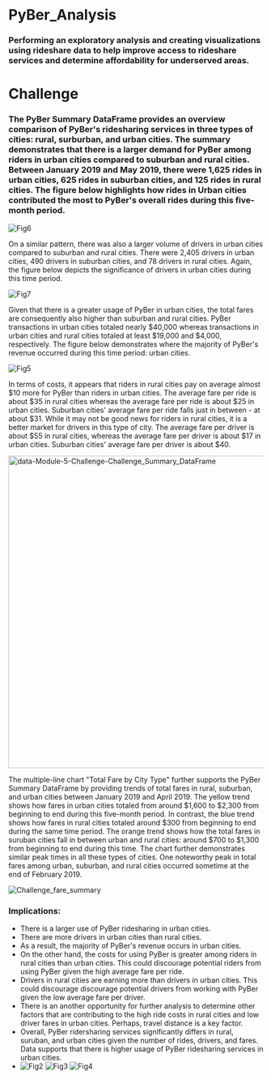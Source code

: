 # PyBer_Analysis
### Performing an exploratory analysis and creating visualizations using rideshare data to help improve access to rideshare services and determine affordability for underserved areas.
# Challenge
### The PyBer Summary DataFrame provides an overview comparison of PyBer's ridesharing services in three types of cities: rural, surburban, and urban cities. The summary demonstrates that there is a larger demand for PyBer among riders in urban cities compared to suburban and rural cities. Between January 2019 and May 2019, there were 1,625 rides in urban cities, 625 rides in suburban cities, and 125 rides in rural cities. The figure below highlights how rides in Urban cities contributed the most to PyBer's overall rides during this five-month period.
![Fig6](https://user-images.githubusercontent.com/99519095/164896788-90d8e07c-2efa-44d2-805c-e6e738c84635.png)

On a similar pattern, there was also a larger volume of drivers in urban cities compared to suburban and rural cities. There were 2,405 drivers in urban cities, 490 drivers in suburban cities, and 78 drivers in rural cities. Again, the figure below depicts the significance of drivers in urban cities during this time period.


![Fig7](https://user-images.githubusercontent.com/99519095/164902850-063b0535-4476-45bc-a69f-3785c31820c8.png)

Given that there is a greater usage of PyBer in urban cities, the total fares are consequently also higher than suburban and rural cities. PyBer transactions in urban cities totaled nearly $40,000 whereas transactions in urban cities and rural cities totaled at least $19,000 and $4,000, respectively. The figure below demonstrates where the majority of PyBer's revenue occurred during this time period: urban cities.

![Fig5](https://user-images.githubusercontent.com/99519095/164903364-e54d5001-8081-4a58-a736-52be810aa214.png)


In terms of costs, it appears that riders in rural cities pay on average almost $10 more for PyBer than riders in urban cities. The average fare per ride is about $35 in rural cities whereas the average fare per ride is about $25 in urban cities. Suburban cities' average fare per ride falls just in between - at about $31. While it may not be good news for riders in rural cities, it is a better market for drivers in this type of city. The average fare per driver is about $55 in rural cities, whereas the average fare per driver is about $17 in urban cities. Suburban cities' average fare per driver is about $40.

<img width="617" alt="data-Module-5-Challenge-Challenge_Summary_DataFrame" src="https://user-images.githubusercontent.com/99519095/164905672-5aae55a0-43ec-4431-92d0-a1cf7de57c47.png">


The multiple-line chart "Total Fare by City Type" further supports the PyBer Summary DataFrame by providing trends of total fares in rural, suburban, and urban cities between January 2019 and April 2019. The yellow trend shows how fares in urban cities totaled from around $1,600 to $2,300 from beginning to end during this five-month period. In contrast, the blue trend shows how fares in rural cities totaled around $300 from beginning to end during the same time period. The orange trend shows how the total fares in suruban cities fall in between urban and rural cities: around $700 to $1,300 from beginning to end during this time. The chart further demonstrates similar peak times in all these types of cities. One noteworthy peak in total fares among urban, suburban, and rural cities occurred sometime at the end of February 2019.

![Challenge_fare_summary](https://user-images.githubusercontent.com/99519095/164906108-05d3dca2-dc2c-4a0f-a234-e973d48be744.png)


### Implications:
* There is a larger use of PyBer ridesharing in urban cities.
* There are more drivers in urban cities than rural cities.
* As a result, the majority of PyBer's revenue occurs in urban cities.
* On the other hand, the costs for using PyBer is greater among riders in rural cities than urban cities. This could discourage potential riders from using PyBer given the high average fare per ride. 
* Drivers in rural cities are earning more than drivers in urban cities. This could discourage discourage potential drivers from working with PyBer given the low average fare per driver.
* There is an another opportunity for further analysis to determine other factors that are contributing to the high ride costs in rural cities and low driver fares in urban cities. Perhaps, travel distance is a key factor.
* Overall, PyBer ridersharing services significantly differs in rural, suruban, and urban cities given the number of rides, drivers, and fares. Data supports that there is higher usage of PyBer ridesharing services in urban cities.
* ![Fig2](https://user-images.githubusercontent.com/99519095/164906787-d95dbba1-e350-4927-94bb-c393d1b2bacc.png)
![Fig3](https://user-images.githubusercontent.com/99519095/164906802-fb826be9-8fd7-4743-878a-df21bf0fbf36.png)
![Fig4](https://user-images.githubusercontent.com/99519095/164906807-5c1f5277-972f-467c-995a-ea41e1a3e54d.png)


